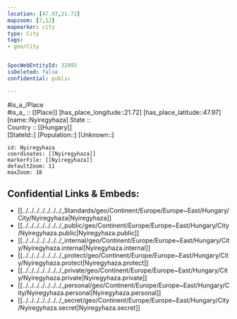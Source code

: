 ```yaml
---
location: [47.97,21.72] 
mapzoom: [7,12] 
mapmarker: city 
type: City
tags:
- geo/City


SpocWebEntityId: 32993
isDeleted: false
confidential: public

---
```

#is_a_/Place  
#is_a_ :: [[Place]] 
[has_place_longitude::21.72] 
[has_place_latitude::47.97] 
[name::Nyiregyhaza] 
State ::  
Country :: [[Hungary]]  
[StateId::] 
[Population::] 
[Unknown::] 


```leaflet
id: Nyiregyhaza
coordinates: [[Nyiregyhaza]] 
markerFile: [[Nyiregyhaza]] 
defaultZoom: 11 
maxZoom: 18
```


## Confidential Links & Embeds: 
- [[../../../../../../../_Standards/geo/Continent/Europe/Europe~East/Hungary/City/Nyiregyhaza|Nyiregyhaza]] 
- [[../../../../../../../_public/geo/Continent/Europe/Europe~East/Hungary/City/Nyiregyhaza.public|Nyiregyhaza.public]] 
- [[../../../../../../../_internal/geo/Continent/Europe/Europe~East/Hungary/City/Nyiregyhaza.internal|Nyiregyhaza.internal]] 
- [[../../../../../../../_protect/geo/Continent/Europe/Europe~East/Hungary/City/Nyiregyhaza.protect|Nyiregyhaza.protect]] 
- [[../../../../../../../_private/geo/Continent/Europe/Europe~East/Hungary/City/Nyiregyhaza.private|Nyiregyhaza.private]] 
- [[../../../../../../../_personal/geo/Continent/Europe/Europe~East/Hungary/City/Nyiregyhaza.personal|Nyiregyhaza.personal]] 
- [[../../../../../../../_secret/geo/Continent/Europe/Europe~East/Hungary/City/Nyiregyhaza.secret|Nyiregyhaza.secret]] 
